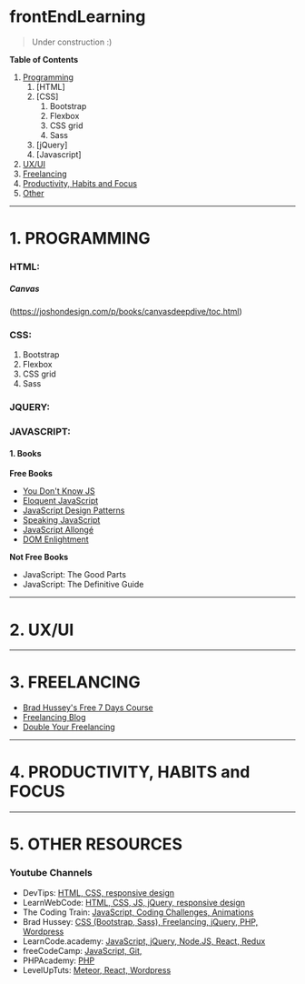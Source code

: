 # frontEndLearning

> Under construction :)

**Table of Contents**
1. [Programming](https://github.com/codergy/frontEndLearning/blob/master/README.md#programming)
   1. [HTML]
   2. [CSS]
      1. Bootstrap
      2. Flexbox
      3. CSS grid
      4. Sass
   3. [jQuery]
   4. [Javascript]
2. [UX/UI](https://github.com/codergy/frontEndLearning/blob/master/README.md#uxui)
3. [Freelancing](https://github.com/codergy/frontEndLearning/blob/master/README.md#freelancing)
4. [Productivity, Habits and Focus](https://github.com/codergy/frontEndLearning/blob/master/README.md#productivity-habits-and-focus)
5. [Other](https://github.com/codergy/frontEndLearning/blob/master/README.md#other)

<hr>

# 1. PROGRAMMING

### HTML:

##### Canvas
(https://joshondesign.com/p/books/canvasdeepdive/toc.html)

### CSS:
   1. Bootstrap
   2. Flexbox
   3. CSS grid
   4. Sass

### JQUERY:


### JAVASCRIPT:

#### 1. Books

**Free Books**

  - [You Don't Know JS](https://github.com/getify/You-Dont-Know-JS)
  - [Eloquent JavaScript](http://eloquentjavascript.net/)
  - [JavaScript Design Patterns](https://addyosmani.com/resources/essentialjsdesignpatterns/book/)
  - [Speaking JavaScript](http://speakingjs.com/es5/index.html)
  - [JavaScript Allongé](https://leanpub.com/javascriptallongesix/read)
  - [DOM Enlightment](http://domenlightenment.com/)
    
**Not Free Books**
  - JavaScript: The Good Parts
  - JavaScript: The Definitive Guide

<hr>

# 2. UX/UI

<hr>

# 3. FREELANCING

- [Brad Hussey's Free 7 Days Course](http://www.bradhussey.ca/)
- [Freelancing Blog](https://harpoonapp.com/blog/category/freelancing)
- [Double Your Freelancing](https://doubleyourfreelancing.com/)

<hr>

# 4. PRODUCTIVITY, HABITS and FOCUS

<hr>

# 5. OTHER RESOURCES

### Youtube Channels
- DevTips: [HTML, CSS, responsive design](https://www.youtube.com/user/DevTipsForDesigners)
- LearnWebCode: [HTML, CSS, JS, jQuery, responsive design](https://www.youtube.com/channel/UCHRp19HU7Y2LwfI0Ai6WAGQ)
- The Coding Train: [JavaScript, Coding Challenges, Animations](https://www.youtube.com/user/shiffman/)
- Brad Hussey: [CSS (Bootstrap, Sass), Freelancing, jQuery, PHP, Wordpress](https://www.youtube.com/channel/UCVguiojKA6iobcySMJ5boNA)
- LearnCode.academy: [JavaScript, jQuery, Node.JS, React, Redux](https://www.youtube.com/channel/UCVTlvUkGslCV_h-nSAId8Sw)
- freeCodeCamp: [JavaScript, Git, ](https://www.youtube.com/channel/UC8butISFwT-Wl7EV0hUK0BQ)
- PHPAcademy: [PHP](https://www.youtube.com/user/phpacademy)
- LevelUpTuts: [Meteor, React, Wordpress](https://www.youtube.com/user/LevelUpTuts/playlists)





